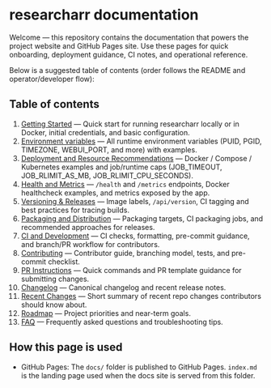 # researcharr documentation

Welcome — this repository contains the documentation that powers the project website and GitHub Pages site. Use these pages for quick onboarding, deployment guidance, CI notes, and operational reference.

Below is a suggested table of contents (order follows the README and operator/developer flow):

## Table of contents

1. [Getting Started](Getting-Started.md) — Quick start for running researcharr locally or in Docker, initial credentials, and basic configuration.
2. [Environment variables](Environment-Variables.md) — All runtime environment variables (PUID, PGID, TIMEZONE, WEBUI_PORT, and more) with examples.
3. [Deployment and Resource Recommendations](Deployment-and-Resources.md) — Docker / Compose / Kubernetes examples and job/runtime caps (JOB_TIMEOUT, JOB_RLIMIT_AS_MB, JOB_RLIMIT_CPU_SECONDS).
4. [Health and Metrics](Health-and-Metrics.md) — `/health` and `/metrics` endpoints, Docker healthcheck examples, and metrics exposed by the app.
5. [Versioning & Releases](Versioning.md) — Image labels, `/api/version`, CI tagging and best practices for tracing builds.
6. [Packaging and Distribution](Packaging-and-Distribution.md) — Packaging targets, CI packaging jobs, and recommended approaches for releases.
7. [CI and Development](CI-and-Development.md) — CI checks, formatting, pre-commit guidance, and branch/PR workflow for contributors.
8. [Contributing](Contributing.md) — Contributor guide, branching model, tests, and pre-commit checklist.
9. [PR Instructions](PR_INSTRUCTIONS.txt) — Quick commands and PR template guidance for submitting changes.
10. [Changelog](Changelog.md) — Canonical changelog and recent release notes.
11. [Recent Changes](Recent-Changes.md) — Short summary of recent repo changes contributors should know about.
12. [Roadmap](Roadmap.md) — Project priorities and near-term goals.
13. [FAQ](FAQ.md) — Frequently asked questions and troubleshooting tips.

## How this page is used

- GitHub Pages: The `docs/` folder is published to GitHub Pages. `index.md` is the landing page used when the docs site is served from this folder.